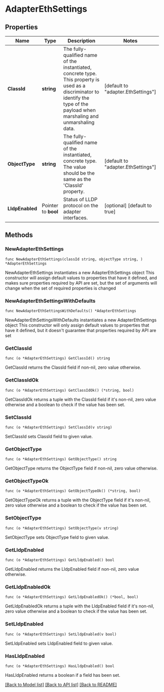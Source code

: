 # AdapterEthSettings

## Properties

Name | Type | Description | Notes
------------ | ------------- | ------------- | -------------
**ClassId** | **string** | The fully-qualified name of the instantiated, concrete type. This property is used as a discriminator to identify the type of the payload when marshaling and unmarshaling data. | [default to "adapter.EthSettings"]
**ObjectType** | **string** | The fully-qualified name of the instantiated, concrete type. The value should be the same as the &#39;ClassId&#39; property. | [default to "adapter.EthSettings"]
**LldpEnabled** | Pointer to **bool** | Status of LLDP protocol on the adapter interfaces. | [optional] [default to true]

## Methods

### NewAdapterEthSettings

`func NewAdapterEthSettings(classId string, objectType string, ) *AdapterEthSettings`

NewAdapterEthSettings instantiates a new AdapterEthSettings object
This constructor will assign default values to properties that have it defined,
and makes sure properties required by API are set, but the set of arguments
will change when the set of required properties is changed

### NewAdapterEthSettingsWithDefaults

`func NewAdapterEthSettingsWithDefaults() *AdapterEthSettings`

NewAdapterEthSettingsWithDefaults instantiates a new AdapterEthSettings object
This constructor will only assign default values to properties that have it defined,
but it doesn't guarantee that properties required by API are set

### GetClassId

`func (o *AdapterEthSettings) GetClassId() string`

GetClassId returns the ClassId field if non-nil, zero value otherwise.

### GetClassIdOk

`func (o *AdapterEthSettings) GetClassIdOk() (*string, bool)`

GetClassIdOk returns a tuple with the ClassId field if it's non-nil, zero value otherwise
and a boolean to check if the value has been set.

### SetClassId

`func (o *AdapterEthSettings) SetClassId(v string)`

SetClassId sets ClassId field to given value.


### GetObjectType

`func (o *AdapterEthSettings) GetObjectType() string`

GetObjectType returns the ObjectType field if non-nil, zero value otherwise.

### GetObjectTypeOk

`func (o *AdapterEthSettings) GetObjectTypeOk() (*string, bool)`

GetObjectTypeOk returns a tuple with the ObjectType field if it's non-nil, zero value otherwise
and a boolean to check if the value has been set.

### SetObjectType

`func (o *AdapterEthSettings) SetObjectType(v string)`

SetObjectType sets ObjectType field to given value.


### GetLldpEnabled

`func (o *AdapterEthSettings) GetLldpEnabled() bool`

GetLldpEnabled returns the LldpEnabled field if non-nil, zero value otherwise.

### GetLldpEnabledOk

`func (o *AdapterEthSettings) GetLldpEnabledOk() (*bool, bool)`

GetLldpEnabledOk returns a tuple with the LldpEnabled field if it's non-nil, zero value otherwise
and a boolean to check if the value has been set.

### SetLldpEnabled

`func (o *AdapterEthSettings) SetLldpEnabled(v bool)`

SetLldpEnabled sets LldpEnabled field to given value.

### HasLldpEnabled

`func (o *AdapterEthSettings) HasLldpEnabled() bool`

HasLldpEnabled returns a boolean if a field has been set.


[[Back to Model list]](../README.md#documentation-for-models) [[Back to API list]](../README.md#documentation-for-api-endpoints) [[Back to README]](../README.md)


